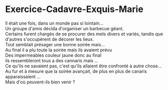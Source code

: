 # Exercice-Cadavre-Exquis-Marie
Il était une fois, dans un monde pas si lointain...  
Un groupe d'amis décida d'organiser un barbecue géant.  
Certains furent chargés de se procurer des mets divers et variés, tandis que d'autres s'occupèrent de décorer les lieux.   
Tout semblait présager une bonne soirée mais...  
Au final il a plu toute la soirée mais ils avaient prévu  
Des impermeables couleur jaune donc au final  
ils ressembleront tous a des cannaris mais ...  
Ce qu'ils ne savaient pas, c'est qu'ils allaient être confronté à autre chose...  
Au fur et à mesure que la soirée avançait, de plus en plus de canaris apparaissaient ...  
Mais d'où peuvent-ils bien venir ?  
